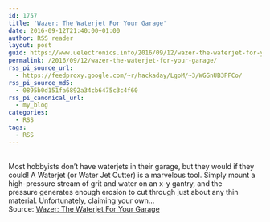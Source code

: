 ```yaml
---
id: 1757
title: 'Wazer: The Waterjet For Your Garage'
date: 2016-09-12T21:40:00+01:00
author: RSS reader
layout: post
guid: https://www.uelectronics.info/2016/09/12/wazer-the-waterjet-for-your-garage/
permalink: /2016/09/12/wazer-the-waterjet-for-your-garage/
rss_pi_source_url:
  - https://feedproxy.google.com/~r/hackaday/LgoM/~3/WGGnUB3PFCo/
rss_pi_source_md5:
  - 0895b0d151fa6892a34cb6475c3c4f60
rss_pi_canonical_url:
  - my_blog
categories:
  - RSS
tags:
  - RSS
---
```

&#013;  
Most hobbyists don’t have waterjets in their garage, but they would if they could! A Waterjet (or Water Jet Cutter) is a marvelous tool. Simply mount a high-pressure stream of grit and water on an x-y gantry, and the pressure generates enough erosion to cut through just about any thin material. Unfortunately, claiming your own…&#013;  
Source: <a href="https://feedproxy.google.com/~r/hackaday/LgoM/~3/WGGnUB3PFCo/" target="_blank">Wazer: The Waterjet For Your Garage</a>